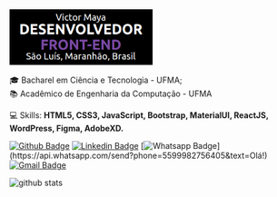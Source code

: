 <img src="https://github.com/victormaya/victormaya/blob/master/banner.png?raw=true" alt="Banner" border="0" width="50%">

<p>
  🎓 Bacharel em Ciência e Tecnologia - UFMA;<br/>
  📚 Acadêmico de Engenharia da Computação - UFMA
</p>

<p>
  💻 Skills: <strong>HTML5, CSS3, JavaScript, Bootstrap, MaterialUI, ReactJS, WordPress, Figma, AdobeXD.</strong>
</p>

[![Github Badge](https://img.shields.io/badge/-Github-000?style=flat-square&logo=Github&logoColor=white&link=https://github.com/victormaya)](https://github.com/victormaya)
[![Linkedin Badge](https://img.shields.io/badge/-LinkedIn-blue?style=flat-square&logo=Linkedin&logoColor=white&link=https://www.linkedin.com/in/victor-maya-nascimento-almeida-19329b188/)](https://www.linkedin.com/in/victor-maya-nascimento-almeida-19329b188/)
[![Whatsapp Badge](https://img.shields.io/badge/-Whatsapp-4CA143?style=flat-square&labelColor=4CA143&logo=whatsapp&logoColor=white&link=https://api.whatsapp.com/send?phone=5599982756405&text=Olá!)](https://api.whatsapp.com/send?phone=5599982756405&text=Olá!)
[![Gmail Badge](https://img.shields.io/badge/-Gmail-c14438?style=flat-square&logo=Gmail&logoColor=white&link=mailto:victor.maya42@gmail.com)](mailto:victor.maya42@gmail.com)

![github stats](https://github-readme-stats.vercel.app/api?username=victormaya&show_icons=true)
 

